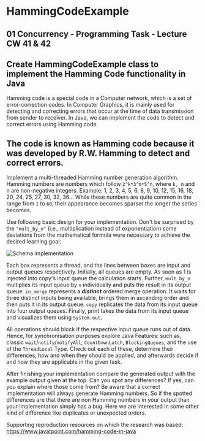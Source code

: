 # HammingCodeExample

01 Concurrency - Programming Task - Lecture CW 41 & 42
--
Create HammingCodeExample class to implement the Hamming Code functionality in Java
--
Hamming code is a special code in a Computer network, which is a set of error-correction codes. 
In Computer Graphics, it is mainly used for detecting and correcting errors that occur at the time of data transmission from sender to receiver. 
In Java, we can implement the code to detect and correct errors using Hamming code.

The code is known as Hamming code because it was developed by R.W. Hamming to detect and correct errors.
--
Implement a multi-threaded Hamming number generation algorithm. Hamming numbers 
are numbers which follow `2^k*3^m*5^n`, where `k, m` and n are non-negative integers. Example: 
1, 2, 3, 4, 5, 6, 8, 9, 10, 12, 15, 16, 18, 20, 24, 25, 27, 30, 32, 36... While these numbers are 
quite common in the range from `1` to `60`, their appearance becomes sparser the longer the 
series becomes.

Use following basic design for your implementation. Don't be surprised by the `"mult_by_n"` 
(i.e., multiplication instead of exponentiation) some deviations from the mathematical formula 
were necessary to achieve the desired learning goal:

![Schema implementation](https://github.com/invzbl3/HammingCodeExample/assets/24904825/4ee668a6-7842-41ec-ad6a-17c02d2ffbb1)

Each box represents a thread, and the lines between boxes are input and output queues respectively. Initially, all queues are empty. As soon as 1 is injected into copy's input queue the calculation starts. Further, `mult_by_n` multiplies its input queue by `n` individually and puts the result in its output queue. `in_merge` represents a ***distinct*** ordered merge operation. It waits for three distinct inputs being available, brings them in ascending order and then puts it in its output queue. `copy` replicates the data from its input queue into four output queues. Finally, print takes the data from its input queue and visualizes them using `System.out`.

All operations should block if the respective input queue runs out of data. Hence, for synchronisation purposes explore Java Features: such as, classic `wait`/`notify`/`notifyAll`, `CountDownLatch`, `BlockingQueues`, and the use of the `ThreadLocal` Type. Check out each of these, determine their differences, how and when they should be applied, and afterwards decide if and how they are applicable in the given task.

After finishing your implementation compare the generated output with the example output given at the top. Can you spot any differences? If yes, can you explain where those come from? Be aware that a correct implementation will always generate Hamming numbers. So if the spotted differences are that there are non Hamming numbers in your output than your implementation simply has a bug. Here we are interested in some other kind of difference like duplicates or unexpected orders. 

Supporting reproduction resources on which the research was based:
https://www.javatpoint.com/hamming-code-in-java